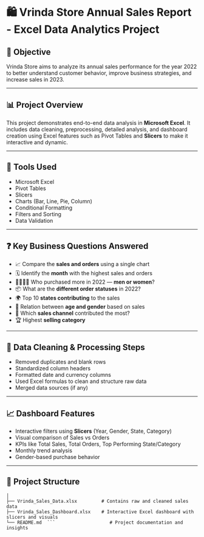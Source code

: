 # 🛍️ Vrinda Store Annual Sales Report - Excel Data Analytics Project

## 📌 Objective

Vrinda Store aims to analyze its annual sales performance for the year 2022 to better understand customer behavior, improve business strategies, and increase sales in 2023.

---

## 📊 Project Overview

This project demonstrates end-to-end data analysis in **Microsoft Excel**. It includes data cleaning, preprocessing, detailed analysis, and dashboard creation using Excel features such as Pivot Tables and **Slicers** to make it interactive and dynamic.

---

## 📁 Tools Used

- Microsoft Excel
- Pivot Tables
- Slicers
- Charts (Bar, Line, Pie, Column)
- Conditional Formatting
- Filters and Sorting
- Data Validation

---

## ❓ Key Business Questions Answered

- 📈 Compare the **sales and orders** using a single chart
- 🗓️ Identify the **month** with the highest sales and orders
- 🧍‍♂️🧍‍♀️ Who purchased more in 2022 — **men or women**?
- 📦 What are the **different order statuses** in 2022?
- 🌍 Top 10 **states contributing** to the sales
- 🧠 Relation between **age and gender** based on sales
- 📡 Which **sales channel** contributed the most?
- 🏆 Highest **selling category**

---

## 🧹 Data Cleaning & Processing Steps

- Removed duplicates and blank rows
- Standardized column headers
- Formatted date and currency columns
- Used Excel formulas to clean and structure raw data
- Merged data sources (if any)

---

## 📈 Dashboard Features

- Interactive filters using **Slicers** (Year, Gender, State, Category)
- Visual comparison of Sales vs Orders
- KPIs like Total Sales, Total Orders, Top Performing State/Category
- Monthly trend analysis
- Gender-based purchase behavior

---

## 📂 Project Structure
```📁 Vrinda-Sales-Report-Excel/
│
├── Vrinda_Sales_Data.xlsx         # Contains raw and cleaned sales data
├── Vrinda_Sales_Dashboard.xlsx    # Interactive Excel dashboard with slicers and visuals
└── README.md  ```                    # Project documentation and insights

